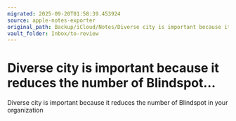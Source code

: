 ```yaml
---
migrated: 2025-09-20T01:58:39.453924
source: apple-notes-exporter
original_path: Backup/iCloud/Notes/Diverse city is important because it reduces the number of Blindspot….md
vault_folder: Inbox/to-review
---
```

# Diverse city is important because it reduces the number of Blindspot…

Diverse city is important because it reduces the number of Blindspot in your organization

